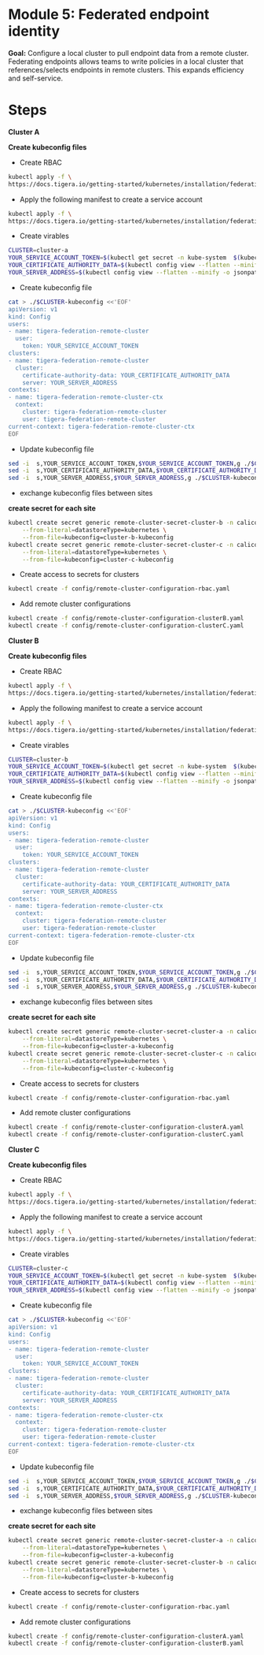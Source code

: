 # Module 5: Federated endpoint identity

**Goal:** 
Configure a local cluster to pull endpoint data from a remote cluster. Federating endpoints allows teams to write policies in a local cluster that references/selects endpoints in remote clusters. This expands efficiency and self-service.

# Steps

**Cluster A**

**Create kubeconfig files**

- Create RBAC
```bash
kubectl apply -f \
https://docs.tigera.io/getting-started/kubernetes/installation/federation-rem-rbac-kdd.yaml
```
- Apply the following manifest to create a service account
```bash
kubectl apply -f \
https://docs.tigera.io/getting-started/kubernetes/installation/federation-remote-sa.yaml
```
- Create virables 
```bash
CLUSTER=cluster-a
YOUR_SERVICE_ACCOUNT_TOKEN=$(kubectl get secret -n kube-system  $(kubectl get sa -n kube-system tigera-federation-remote-cluster -o jsonpath='{range .secrets[*]}{.name}{"\n"}{end}' | grep token) -o go-template='{{.data.token|base64decode}}')
YOUR_CERTIFICATE_AUTHORITY_DATA=$(kubectl config view --flatten --minify -o jsonpath='{range .clusters[*]}{.cluster.certificate-authority-data}{"\n"}{end}')
YOUR_SERVER_ADDRESS=$(kubectl config view --flatten --minify -o jsonpath='{range .clusters[*]}{.cluster.server}{"\n"}{end}')
```
- Create kubeconfig file 
```bash
cat > ./$CLUSTER-kubeconfig <<'EOF'
apiVersion: v1
kind: Config
users:
- name: tigera-federation-remote-cluster
  user:
    token: YOUR_SERVICE_ACCOUNT_TOKEN
clusters:
- name: tigera-federation-remote-cluster
  cluster:
    certificate-authority-data: YOUR_CERTIFICATE_AUTHORITY_DATA
    server: YOUR_SERVER_ADDRESS
contexts:
- name: tigera-federation-remote-cluster-ctx
  context:
    cluster: tigera-federation-remote-cluster
    user: tigera-federation-remote-cluster
current-context: tigera-federation-remote-cluster-ctx
EOF
```
 
 - Update kubeconfig file 

```bash
sed -i  s,YOUR_SERVICE_ACCOUNT_TOKEN,$YOUR_SERVICE_ACCOUNT_TOKEN,g ./$CLUSTER-kubeconfig
sed -i  s,YOUR_CERTIFICATE_AUTHORITY_DATA,$YOUR_CERTIFICATE_AUTHORITY_DATA,g ./$CLUSTER-kubeconfig
sed -i  s,YOUR_SERVER_ADDRESS,$YOUR_SERVER_ADDRESS,g ./$CLUSTER-kubeconfig
```

- exchange kubeconfig files between sites 

**create secret for each site**
```bash
kubectl create secret generic remote-cluster-secret-cluster-b -n calico-system \
    --from-literal=datastoreType=kubernetes \
    --from-file=kubeconfig=cluster-b-kubeconfig
kubectl create secret generic remote-cluster-secret-cluster-c -n calico-system \
    --from-literal=datastoreType=kubernetes \
    --from-file=kubeconfig=cluster-c-kubeconfig
```

- Create access to secrets for clusters
```bash
kubectl create -f config/remote-cluster-configuration-rbac.yaml
```
-  Add remote cluster configurations
```bash
kubectl create -f config/remote-cluster-configuration-clusterB.yaml
kubectl create -f config/remote-cluster-configuration-clusterC.yaml
```

**Cluster B**

**Create kubeconfig files**

- Create RBAC
```bash
kubectl apply -f \
https://docs.tigera.io/getting-started/kubernetes/installation/federation-rem-rbac-kdd.yaml
```
- Apply the following manifest to create a service account
```bash
kubectl apply -f \
https://docs.tigera.io/getting-started/kubernetes/installation/federation-remote-sa.yaml
```
- Create virables 
```bash
CLUSTER=cluster-b
YOUR_SERVICE_ACCOUNT_TOKEN=$(kubectl get secret -n kube-system  $(kubectl get sa -n kube-system tigera-federation-remote-cluster -o jsonpath='{range .secrets[*]}{.name}{"\n"}{end}' | grep token) -o go-template='{{.data.token|base64decode}}')
YOUR_CERTIFICATE_AUTHORITY_DATA=$(kubectl config view --flatten --minify -o jsonpath='{range .clusters[*]}{.cluster.certificate-authority-data}{"\n"}{end}')
YOUR_SERVER_ADDRESS=$(kubectl config view --flatten --minify -o jsonpath='{range .clusters[*]}{.cluster.server}{"\n"}{end}')
```
- Create kubeconfig file 
```bash
cat > ./$CLUSTER-kubeconfig <<'EOF'
apiVersion: v1
kind: Config
users:
- name: tigera-federation-remote-cluster
  user:
    token: YOUR_SERVICE_ACCOUNT_TOKEN
clusters:
- name: tigera-federation-remote-cluster
  cluster:
    certificate-authority-data: YOUR_CERTIFICATE_AUTHORITY_DATA
    server: YOUR_SERVER_ADDRESS
contexts:
- name: tigera-federation-remote-cluster-ctx
  context:
    cluster: tigera-federation-remote-cluster
    user: tigera-federation-remote-cluster
current-context: tigera-federation-remote-cluster-ctx
EOF
```
 
 - Update kubeconfig file 

```bash
sed -i  s,YOUR_SERVICE_ACCOUNT_TOKEN,$YOUR_SERVICE_ACCOUNT_TOKEN,g ./$CLUSTER-kubeconfig
sed -i  s,YOUR_CERTIFICATE_AUTHORITY_DATA,$YOUR_CERTIFICATE_AUTHORITY_DATA,g ./$CLUSTER-kubeconfig
sed -i  s,YOUR_SERVER_ADDRESS,$YOUR_SERVER_ADDRESS,g ./$CLUSTER-kubeconfig
```

- exchange kubeconfig files between sites 

**create secret for each site**
```bash
kubectl create secret generic remote-cluster-secret-cluster-a -n calico-system \
    --from-literal=datastoreType=kubernetes \
    --from-file=kubeconfig=cluster-a-kubeconfig
kubectl create secret generic remote-cluster-secret-cluster-c -n calico-system \
    --from-literal=datastoreType=kubernetes \
    --from-file=kubeconfig=cluster-c-kubeconfig
```

- Create access to secrets for clusters
```bash
kubectl create -f config/remote-cluster-configuration-rbac.yaml
```
-  Add remote cluster configurations
```bash
kubectl create -f config/remote-cluster-configuration-clusterA.yaml
kubectl create -f config/remote-cluster-configuration-clusterC.yaml
```

**Cluster C**

**Create kubeconfig files**

- Create RBAC
```bash
kubectl apply -f \
https://docs.tigera.io/getting-started/kubernetes/installation/federation-rem-rbac-kdd.yaml
```
- Apply the following manifest to create a service account
```bash
kubectl apply -f \
https://docs.tigera.io/getting-started/kubernetes/installation/federation-remote-sa.yaml
```
- Create virables 
```bash
CLUSTER=cluster-c
YOUR_SERVICE_ACCOUNT_TOKEN=$(kubectl get secret -n kube-system  $(kubectl get sa -n kube-system tigera-federation-remote-cluster -o jsonpath='{range .secrets[*]}{.name}{"\n"}{end}' | grep token) -o go-template='{{.data.token|base64decode}}')
YOUR_CERTIFICATE_AUTHORITY_DATA=$(kubectl config view --flatten --minify -o jsonpath='{range .clusters[*]}{.cluster.certificate-authority-data}{"\n"}{end}')
YOUR_SERVER_ADDRESS=$(kubectl config view --flatten --minify -o jsonpath='{range .clusters[*]}{.cluster.server}{"\n"}{end}')
```
- Create kubeconfig file 
```bash
cat > ./$CLUSTER-kubeconfig <<'EOF'
apiVersion: v1
kind: Config
users:
- name: tigera-federation-remote-cluster
  user:
    token: YOUR_SERVICE_ACCOUNT_TOKEN
clusters:
- name: tigera-federation-remote-cluster
  cluster:
    certificate-authority-data: YOUR_CERTIFICATE_AUTHORITY_DATA
    server: YOUR_SERVER_ADDRESS
contexts:
- name: tigera-federation-remote-cluster-ctx
  context:
    cluster: tigera-federation-remote-cluster
    user: tigera-federation-remote-cluster
current-context: tigera-federation-remote-cluster-ctx
EOF
```
 
 - Update kubeconfig file 

```bash
sed -i  s,YOUR_SERVICE_ACCOUNT_TOKEN,$YOUR_SERVICE_ACCOUNT_TOKEN,g ./$CLUSTER-kubeconfig
sed -i  s,YOUR_CERTIFICATE_AUTHORITY_DATA,$YOUR_CERTIFICATE_AUTHORITY_DATA,g ./$CLUSTER-kubeconfig
sed -i  s,YOUR_SERVER_ADDRESS,$YOUR_SERVER_ADDRESS,g ./$CLUSTER-kubeconfig
```

- exchange kubeconfig files between sites 

**create secret for each site**
```bash
kubectl create secret generic remote-cluster-secret-cluster-a -n calico-system \
    --from-literal=datastoreType=kubernetes \
    --from-file=kubeconfig=cluster-a-kubeconfig
kubectl create secret generic remote-cluster-secret-cluster-b -n calico-system \
    --from-literal=datastoreType=kubernetes \
    --from-file=kubeconfig=cluster-b-kubeconfig
```

- Create access to secrets for clusters
```bash
kubectl create -f config/remote-cluster-configuration-rbac.yaml
```
-  Add remote cluster configurations
```bash
kubectl create -f config/remote-cluster-configuration-clusterA.yaml
kubectl create -f config/remote-cluster-configuration-clusterB.yaml
```


